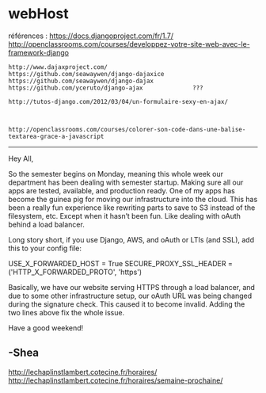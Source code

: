 webHost
=======

références :
	https://docs.djangoproject.com/fr/1.7/
	http://openclassrooms.com/courses/developpez-votre-site-web-avec-le-framework-django
	
	http://www.dajaxproject.com/
	https://github.com/seawaywen/django-dajaxice
	https://github.com/seawaywen/django-dajax
	https://github.com/yceruto/django-ajax				???
	
	http://tutos-django.com/2012/03/04/un-formulaire-sexy-en-ajax/
	
	
	
	http://openclassrooms.com/courses/colorer-son-code-dans-une-balise-textarea-grace-a-javascript
	
---------------------------------------	
Hey All,

So the semester begins on Monday, meaning this whole week our department has been dealing with semester startup.  Making sure all our apps are tested, available, and production ready.  One of my apps has become the guinea pig for moving our infrastructure into the cloud.  This has been a really fun experience like rewriting parts to save to S3 instead of the filesystem, etc.  Except when it hasn’t been fun.  Like dealing with oAuth behind a load balancer.

Long story short, if you use Django, AWS, and oAuth or LTIs (and SSL), add this to your config file:

USE_X_FORWARDED_HOST = True
SECURE_PROXY_SSL_HEADER = ('HTTP_X_FORWARDED_PROTO', 'https')

Basically, we have our website serving HTTPS through a load balancer, and due to some other infrastructure setup, our oAuth URL was being changed during the signature check.  This caused it to become invalid.  Adding the two lines above fix the whole issue.

Have a good weekend!

-Shea
---------------------------------------


http://lechaplinstlambert.cotecine.fr/horaires/
http://lechaplinstlambert.cotecine.fr/horaires/semaine-prochaine/